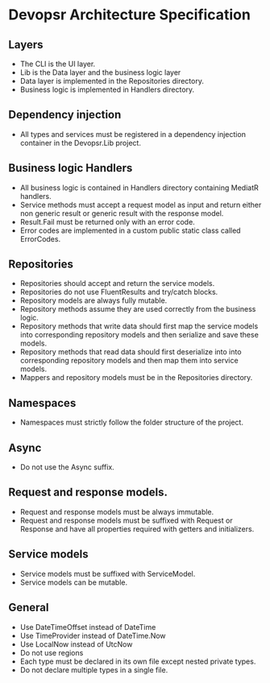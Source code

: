 # Devopsr Architecture Specification

## Layers
- The CLI is the UI layer.
- Lib is the Data layer and the business logic layer
- Data layer is implemented in the Repositories directory.
- Business logic is implemented in Handlers directory.

## Dependency injection
- All types and services must be registered in a dependency injection container in the Devopsr.Lib project.

## Business logic Handlers
- All business logic is contained in Handlers directory containing MediatR handlers.
- Service methods must accept a request model as input and return either non generic result or generic result with the response model.
- Result.Fail must be returned only with an error code.
- Error codes are implemented in a custom public static class called ErrorCodes.

## Repositories
- Repositories should accept and return the service models.
- Repositories do not use FluentResults and try/catch blocks.
- Repository models are always fully mutable.
- Repository methods assume they are used correctly from the business logic. 
- Repository methods that write data should first map the service models into corresponding repository models and then serialize and save these models.
- Repository methods that read data should first deserialize into into corresponding repository models and then map them into service models.
- Mappers and repository models must be in the Repositories directory.

## Namespaces
- Namespaces must strictly follow the folder structure of the project.

## Async
- Do not use the Async suffix.

## Request and response models.
- Request and response models must be always immutable.
- Request and response models must be suffixed with Request or Response and have all properties required with getters and initializers.

## Service models
- Service models must be suffixed with ServiceModel.
- Service models can be mutable.

## General
- Use DateTimeOffset instead of DateTime
- Use TimeProvider instead of DateTime.Now
- Use LocalNow instead of UtcNow
- Do not use regions
- Each type must be declared in its own file except nested private types.
- Do not declare multiple types in a single file.